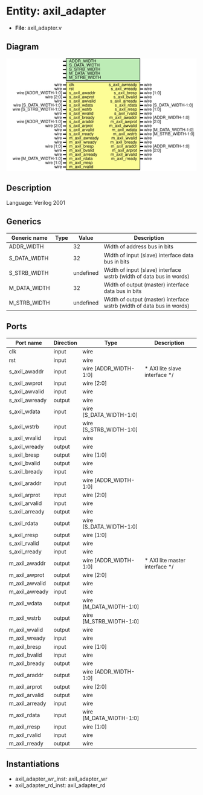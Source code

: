 # Entity: axil_adapter

- **File**: axil_adapter.v
## Diagram

![Diagram](axil_adapter.svg "Diagram")
## Description


 Language: Verilog 2001


## Generics

| Generic name | Type | Value     | Description                                                             |
| ------------ | ---- | --------- | ----------------------------------------------------------------------- |
| ADDR_WIDTH   |      | 32        |  Width of address bus in bits                                           |
| S_DATA_WIDTH |      | 32        |  Width of input (slave) interface data bus in bits                      |
| S_STRB_WIDTH |      | undefined |  Width of input (slave) interface wstrb (width of data bus in words)    |
| M_DATA_WIDTH |      | 32        |  Width of output (master) interface data bus in bits                    |
| M_STRB_WIDTH |      | undefined |  Width of output (master) interface wstrb (width of data bus in words)  |
## Ports

| Port name      | Direction | Type                    | Description                               |
| -------------- | --------- | ----------------------- | ----------------------------------------- |
| clk            | input     | wire                    |                                           |
| rst            | input     | wire                    |                                           |
| s_axil_awaddr  | input     | wire [ADDR_WIDTH-1:0]   |      * AXI lite slave interface      */   |
| s_axil_awprot  | input     | wire [2:0]              |                                           |
| s_axil_awvalid | input     | wire                    |                                           |
| s_axil_awready | output    | wire                    |                                           |
| s_axil_wdata   | input     | wire [S_DATA_WIDTH-1:0] |                                           |
| s_axil_wstrb   | input     | wire [S_STRB_WIDTH-1:0] |                                           |
| s_axil_wvalid  | input     | wire                    |                                           |
| s_axil_wready  | output    | wire                    |                                           |
| s_axil_bresp   | output    | wire [1:0]              |                                           |
| s_axil_bvalid  | output    | wire                    |                                           |
| s_axil_bready  | input     | wire                    |                                           |
| s_axil_araddr  | input     | wire [ADDR_WIDTH-1:0]   |                                           |
| s_axil_arprot  | input     | wire [2:0]              |                                           |
| s_axil_arvalid | input     | wire                    |                                           |
| s_axil_arready | output    | wire                    |                                           |
| s_axil_rdata   | output    | wire [S_DATA_WIDTH-1:0] |                                           |
| s_axil_rresp   | output    | wire [1:0]              |                                           |
| s_axil_rvalid  | output    | wire                    |                                           |
| s_axil_rready  | input     | wire                    |                                           |
| m_axil_awaddr  | output    | wire [ADDR_WIDTH-1:0]   |      * AXI lite master interface      */  |
| m_axil_awprot  | output    | wire [2:0]              |                                           |
| m_axil_awvalid | output    | wire                    |                                           |
| m_axil_awready | input     | wire                    |                                           |
| m_axil_wdata   | output    | wire [M_DATA_WIDTH-1:0] |                                           |
| m_axil_wstrb   | output    | wire [M_STRB_WIDTH-1:0] |                                           |
| m_axil_wvalid  | output    | wire                    |                                           |
| m_axil_wready  | input     | wire                    |                                           |
| m_axil_bresp   | input     | wire [1:0]              |                                           |
| m_axil_bvalid  | input     | wire                    |                                           |
| m_axil_bready  | output    | wire                    |                                           |
| m_axil_araddr  | output    | wire [ADDR_WIDTH-1:0]   |                                           |
| m_axil_arprot  | output    | wire [2:0]              |                                           |
| m_axil_arvalid | output    | wire                    |                                           |
| m_axil_arready | input     | wire                    |                                           |
| m_axil_rdata   | input     | wire [M_DATA_WIDTH-1:0] |                                           |
| m_axil_rresp   | input     | wire [1:0]              |                                           |
| m_axil_rvalid  | input     | wire                    |                                           |
| m_axil_rready  | output    | wire                    |                                           |
## Instantiations

- axil_adapter_wr_inst: axil_adapter_wr
- axil_adapter_rd_inst: axil_adapter_rd

